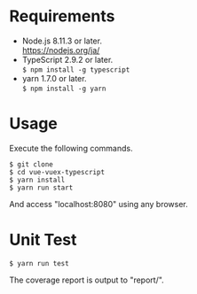 # Requirements

- Node.js 8.11.3 or later.  
https://nodejs.org/ja/
- TypeScript 2.9.2 or later.  
`$ npm install -g typescript`
- yarn 1.7.0 or later.  
`$ npm install -g yarn`

# Usage

Execute the following commands.

    $ git clone  
    $ cd vue-vuex-typescript  
    $ yarn install  
    $ yarn run start  

And access "localhost:8080" using any browser.

# Unit Test

`$ yarn run test`

The coverage report is output to "report/".

